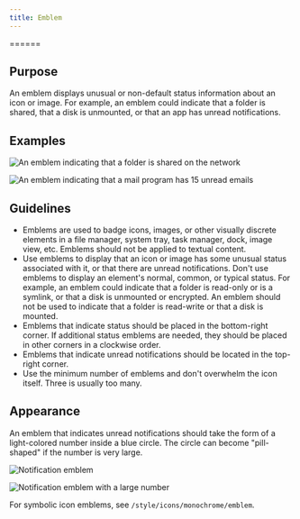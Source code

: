 ```yaml
---
title: Emblem
---
```

======

Purpose
-------

An emblem displays unusual or non-default status information about an
icon or image. For example, an emblem could indicate that a folder is
shared, that a disk is unmounted, or that an app has unread
notifications.

Examples
--------

![An emblem indicating that a folder is shared on the
network](/hig/emblem-public-on-folder.png)

![An emblem indicating that a mail program has 15 unread
emails](/hig/emblem-notification-kmail.png)

Guidelines
----------

-   Emblems are used to badge icons, images, or other visually discrete
    elements in a file manager, system tray, task manager, dock, image
    view, etc. Emblems should not be applied to textual content.
-   Use emblems to display that an icon or image has some unusual status
    associated with it, or that there are unread notifications. Don\'t
    use emblems to display an element\'s normal, common, or typical
    status. For example, an emblem could indicate that a folder is
    read-only or is a symlink, or that a disk is unmounted or encrypted.
    An emblem should not be used to indicate that a folder is read-write
    or that a disk is mounted.
-   Emblems that indicate status should be placed in the bottom-right
    corner. If additional status emblems are needed, they should be
    placed in other corners in a clockwise order.
-   Emblems that indicate unread notifications should be located in the
    top-right corner.
-   Use the minimum number of emblems and don\'t overwhelm the icon
    itself. Three is usually too many.

Appearance
----------

An emblem that indicates unread notifications should take the form of a
light-colored number inside a blue circle. The circle can become
\"pill-shaped\" if the number is very large.

![Notification emblem](/hig/emblem-notification-small.png)

![Notification emblem with a large
number](/hig/emblem-notification-large.png)

For symbolic icon emblems, see
`/style/icons/monochrome/emblem`.
